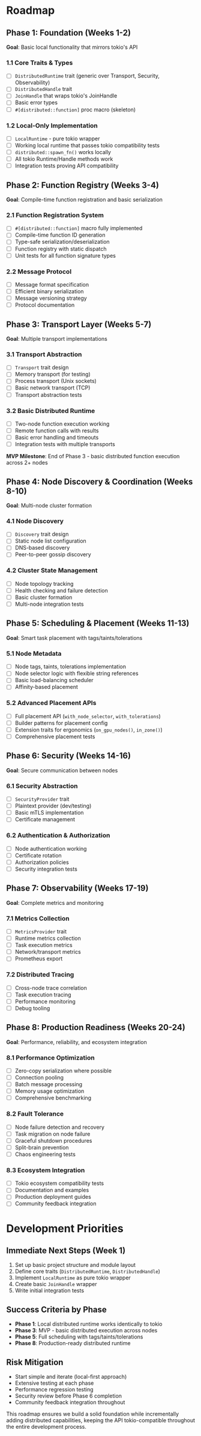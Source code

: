 # Roadmap

## **Phase 1: Foundation (Weeks 1-2)**
**Goal**: Basic local functionality that mirrors tokio's API

### **1.1 Core Traits & Types**
- [ ] `DistributedRuntime` trait (generic over Transport, Security, Observability)
- [ ] `DistributedHandle` trait
- [ ] `JoinHandle` that wraps tokio's JoinHandle
- [ ] Basic error types
- [ ] `#[distributed::function]` proc macro (skeleton)

### **1.2 Local-Only Implementation**
- [ ] `LocalRuntime` - pure tokio wrapper
- [ ] Working local runtime that passes tokio compatibility tests
- [ ] `distributed::spawn_fn()` works locally
- [ ] All tokio Runtime/Handle methods work
- [ ] Integration tests proving API compatibility

## **Phase 2: Function Registry (Weeks 3-4)**
**Goal**: Compile-time function registration and basic serialization

### **2.1 Function Registration System**
- [ ] `#[distributed::function]` macro fully implemented
- [ ] Compile-time function ID generation
- [ ] Type-safe serialization/deserialization
- [ ] Function registry with static dispatch
- [ ] Unit tests for all function signature types

### **2.2 Message Protocol**
- [ ] Message format specification
- [ ] Efficient binary serialization
- [ ] Message versioning strategy
- [ ] Protocol documentation

## **Phase 3: Transport Layer (Weeks 5-7)**
**Goal**: Multiple transport implementations

### **3.1 Transport Abstraction**
- [ ] `Transport` trait design
- [ ] Memory transport (for testing)
- [ ] Process transport (Unix sockets)
- [ ] Basic network transport (TCP)
- [ ] Transport abstraction tests

### **3.2 Basic Distributed Runtime**
- [ ] Two-node function execution working
- [ ] Remote function calls with results
- [ ] Basic error handling and timeouts
- [ ] Integration tests with multiple transports

**MVP Milestone**: End of Phase 3 - basic distributed function execution across 2+ nodes

## **Phase 4: Node Discovery & Coordination (Weeks 8-10)**
**Goal**: Multi-node cluster formation

### **4.1 Node Discovery**
- [ ] `Discovery` trait design
- [ ] Static node list configuration
- [ ] DNS-based discovery
- [ ] Peer-to-peer gossip discovery

### **4.2 Cluster State Management**
- [ ] Node topology tracking
- [ ] Health checking and failure detection
- [ ] Basic cluster formation
- [ ] Multi-node integration tests

## **Phase 5: Scheduling & Placement (Weeks 11-13)**
**Goal**: Smart task placement with tags/taints/tolerations

### **5.1 Node Metadata**
- [ ] Node tags, taints, tolerations implementation
- [ ] Node selector logic with flexible string references
- [ ] Basic load-balancing scheduler
- [ ] Affinity-based placement

### **5.2 Advanced Placement APIs**
- [ ] Full placement API (`with_node_selector`, `with_tolerations`)
- [ ] Builder patterns for placement config
- [ ] Extension traits for ergonomics (`on_gpu_nodes()`, `in_zone()`)
- [ ] Comprehensive placement tests

## **Phase 6: Security (Weeks 14-16)**
**Goal**: Secure communication between nodes

### **6.1 Security Abstraction**
- [ ] `SecurityProvider` trait
- [ ] Plaintext provider (dev/testing)
- [ ] Basic mTLS implementation
- [ ] Certificate management

### **6.2 Authentication & Authorization**
- [ ] Node authentication working
- [ ] Certificate rotation
- [ ] Authorization policies
- [ ] Security integration tests

## **Phase 7: Observability (Weeks 17-19)**
**Goal**: Complete metrics and monitoring

### **7.1 Metrics Collection**
- [ ] `MetricsProvider` trait
- [ ] Runtime metrics collection
- [ ] Task execution metrics
- [ ] Network/transport metrics
- [ ] Prometheus export

### **7.2 Distributed Tracing**
- [ ] Cross-node trace correlation
- [ ] Task execution tracing
- [ ] Performance monitoring
- [ ] Debug tooling

## **Phase 8: Production Readiness (Weeks 20-24)**
**Goal**: Performance, reliability, and ecosystem integration

### **8.1 Performance Optimization**
- [ ] Zero-copy serialization where possible
- [ ] Connection pooling
- [ ] Batch message processing
- [ ] Memory usage optimization
- [ ] Comprehensive benchmarking

### **8.2 Fault Tolerance**
- [ ] Node failure detection and recovery
- [ ] Task migration on node failure
- [ ] Graceful shutdown procedures
- [ ] Split-brain prevention
- [ ] Chaos engineering tests

### **8.3 Ecosystem Integration**
- [ ] Tokio ecosystem compatibility tests
- [ ] Documentation and examples
- [ ] Production deployment guides
- [ ] Community feedback integration

# **Development Priorities**

## **Immediate Next Steps (Week 1)**
1. Set up basic project structure and module layout
2. Define core traits (`DistributedRuntime`, `DistributedHandle`)
3. Implement `LocalRuntime` as pure tokio wrapper
4. Create basic `JoinHandle` wrapper
5. Write initial integration tests

## **Success Criteria by Phase**
- **Phase 1**: Local distributed runtime works identically to tokio
- **Phase 3**: MVP - basic distributed execution across nodes
- **Phase 5**: Full scheduling with tags/taints/tolerations
- **Phase 8**: Production-ready distributed runtime

## **Risk Mitigation**
- Start simple and iterate (local-first approach)
- Extensive testing at each phase
- Performance regression testing
- Security review before Phase 6 completion
- Community feedback integration throughout

This roadmap ensures we build a solid foundation while incrementally adding distributed capabilities, keeping the API tokio-compatible throughout the entire development process.
